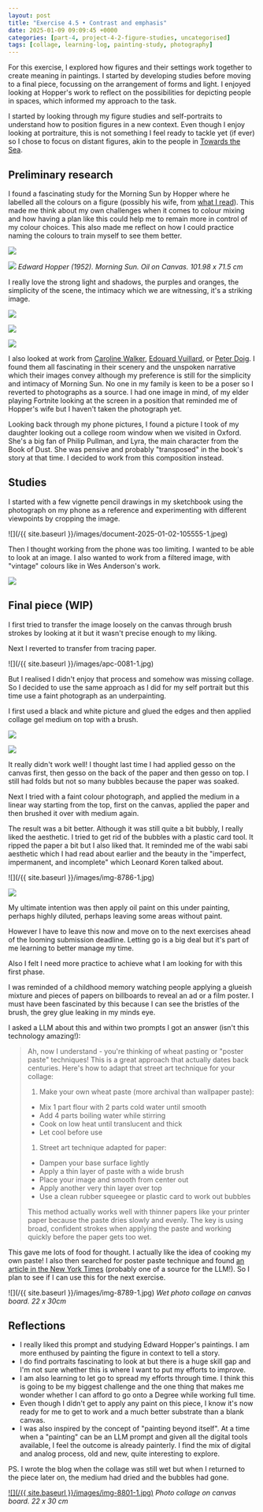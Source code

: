 ```yaml
---
layout: post
title: "Exercise 4.5 • Contrast and emphasis"
date: 2025-01-09 09:09:45 +0000
categories: [part-4, project-4-2-figure-studies, uncategorised]
tags: [collage, learning-log, painting-study, photography]
---
```


For this exercise, I explored how figures and their settings work together to create meaning in paintings. I started by developing studies before moving to a final piece, focussing on the arrangement of forms and light. I enjoyed looking at Hopper's work to reflect on the possibilities for depicting people in spaces, which informed my approach to the task.



I started by looking through my figure studies and self-portraits to understand how to position figures in a new context. Even though I enjoy looking at portraiture, this is not something I feel ready to tackle yet (if ever) so I chose to focus on distant figures, akin to the people in [Towards the Sea](https://spaces.oca.ac.uk/gaellelog/category/coursework/part-3/exercise-3-5-larger-perspective-study/).


## Preliminary research


I found a fascinating study for the Morning Sun by Hopper where he labelled all the colours on a figure (possibly his wife, from [what I read](https://whitney.org/artists/621)). This made me think about my own challenges when it comes to colour mixing and how having a plan like this could help me to remain more in control of my colour choices. This also made me reflect on how I could practice naming the colours to train myself to see them better.


![](https://whitneymedia.org/assets/artwork/6250/70_291_cropped.jpeg)

![](https://www.artchive.com/wp-content/uploads/2023/04/Morning-Sun-Hopper-Edward-1952-2.jpg)
_Edward Hopper (1952). Morning Sun. Oil on Canvas. 101.98 x 71.5 cm_


I really love the strong light and shadows, the purples and oranges, the simplicity of the scene, the intimacy which we are witnessing, it's a striking image.




![](https://cdn2.oceansbridge.com/2017/09/06184642/The-Flowered-Dress-Edouard-Vuillard-oil-painting.jpg)



![](https://www.singulart.com/blog/wp-content/uploads/2024/02/Blotter.jpg)



![](https://s3-eu-west-1.amazonaws.com/ngs-mw-prod/6/20/17/271026/271026.jpg)




I also looked at work from [Caroline Walker](https://www.instagram.com/carolinewalkerartist/?hl=en), [Edouard Vuillard](https://cdn2.oceansbridge.com/2017/09/06184642/The-Flowered-Dress-Edouard-Vuillard-oil-painting.jpg), or [Peter Doig](https://www.instagram.com/peterdoig/). I found them all fascinating in their scenery and the unspoken narrative which their images convey although my preference is still for the simplicity and intimacy of Morning Sun. No one in my family is keen to be a poser so I reverted to photographs as a source. I had one image in mind, of my elder playing Fortnite looking at the screen in a position that reminded me of Hopper's wife but I haven't taken the photograph yet.



Looking back through my phone pictures, I found a picture I took of my daughter looking out a college room window when we visited in Oxford. She's a big fan of Philip Pullman, and Lyra, the main character from the Book of Dust. She was pensive and probably "transposed" in the book's story at that time. I decided to work from this composition instead.


## Studies


I started with a few vignette pencil drawings in my sketchbook using the photograph on my phone as a reference and experimenting with different viewpoints by cropping the image.


![](/{{ site.baseurl }}/images/document-2025-01-02-105555-1.jpeg)


Then I thought working from the phone was too limiting. I wanted to be able to look at an image. I also wanted to work from a filtered image, with "vintage" colours like in Wes Anderson's work.


![](https://spaces.oca.ac.uk/gaellelog/wp-content/uploads/sites/5355/2025/01/img_8783.jpg)

## Final piece (WIP)


I first tried to transfer the image loosely on the canvas through brush strokes by looking at it but it wasn't precise enough to my liking.



Next I reverted to transfer from tracing paper.


![](/{{ site.baseurl }}/images/apc-0081-1.jpg)


But I realised I didn't enjoy that process and somehow was missing collage. So I decided to use the same approach as I did for my self portrait but this time use a faint photograph as an underpainting.



I first used a black and white picture and glued the edges and then applied collage gel medium on top with a brush.



![](https://spaces.oca.ac.uk/gaellelog/wp-content/uploads/sites/5355/2025/01/img_8778.jpg)

![](https://spaces.oca.ac.uk/gaellelog/wp-content/uploads/sites/5355/2025/01/img_8777.jpg)



It really didn't work well! I thought last time I had applied gesso on the canvas first, then gesso on the back of the paper and then gesso on top. I still had folds but not so many bubbles because the paper was soaked.



Next I tried with a faint colour photograph, and applied the medium in a linear way starting from the top, first on the canvas, applied the paper and then brushed it over with medium again.



The result was a bit better. Although it was still quite a bit bubbly, I really liked the aesthetic. I tried to get rid of the bubbles with a plastic card tool. It ripped the paper a bit but I also liked that. It reminded me of the wabi sabi aesthetic which I had read about earlier and the beauty in the "imperfect, impermanent, and incomplete" which Leonard Koren talked about.





![](/{{ site.baseurl }}/images/img-8786-1.jpg)

![](https://spaces.oca.ac.uk/gaellelog/wp-content/uploads/sites/5355/2025/01/img_8779.jpg)



My ultimate intention was then apply oil paint on this under painting, perhaps highly diluted, perhaps leaving some areas without paint.



However I have to leave this now and move on to the next exercises ahead of the looming submission deadline. Letting go is a big deal but it's part of me learning to better manage my time.



Also I felt I need more practice to achieve what I am looking for with this first phase.



I was reminded of a childhood memory watching people applying a glueish mixture and pieces of papers on billboards to reveal an ad or a film poster. I must have been fascinated by this because I can see the bristles of the brush, the grey glue leaking in my minds eye.



I asked a LLM about this and within two prompts I got an answer (isn't this technology amazing!):



> 
> 
> Ah, now I understand - you're thinking of wheat pasting or "poster paste" techniques! This is a great approach that actually dates back centuries. Here's how to adapt that street art technique for your collage:
> 
> 
> 1. Make your own wheat paste (more archival than wallpaper paste):
> 
> 
> - Mix 1 part flour with 2 parts cold water until smooth
> - Add 4 parts boiling water while stirring
> - Cook on low heat until translucent and thick
> - Let cool before use
> 
> 
> 1. Street art technique adapted for paper:
> 
> 
> - Dampen your base surface lightly
> - Apply a thin layer of paste with a wide brush
> - Place your image and smooth from center out
> - Apply another very thin layer over top
> - Use a clean rubber squeegee or plastic card to work out bubbles
> 
> 
> 
> This method actually works well with thinner papers like your printer paper because the paste dries slowly and evenly. The key is using broad, confident strokes when applying the paste and working quickly before the paper gets too wet.
> 
> 



This gave me lots of food for thought. I actually like the idea of cooking my own paste! I also then searched for poster paste technique and found [an article in the New York Times](https://www.nytimes.com/2020/06/09/magazine/how-to-wheat-paste-posters.html#:~:text=Print%20your%20poster%20on%20thin,over%20the%20top%20to%20seal.) (probably one of a source for the LLM!). So I plan to see if I can use this for the next exercise.


![](/{{ site.baseurl }}/images/img-8789-1.jpg)
_Wet photo collage on canvas board. 22 x 30cm_

## Reflections

- I really liked this prompt and studying Edward Hopper's paintings. I am more enthused by painting the figure in context to tell a story.
- I do find portraits fascinating to look at but there is a huge skill gap and I'm not sure whether this is where I want to put my efforts to improve. 
- I am also learning to let go to spread my efforts through time. I think this is going to be my biggest challenge and the one thing that makes me wonder whether I can afford to go onto a Degree while working full time.
- Even though I didn't get to apply any paint on this piece, I know it's now ready for me to get to work and a much better substrate than a blank canvas. 
- I was also inspired by the concept of "painting beyond itself". At a time when a "painting" can be an LLM prompt and given all the digital tools available, I feel the outcome is already painterly. I find the mix of digital and analog process, old and new, quite interesting to explore. 



PS. I wrote the blog when the collage was still wet but when I returned to the piece later on, the medium had dried and the bubbles had gone.


[![](/{{ site.baseurl }}/images/img-8801-1.jpg)](https://spaces.oca.ac.uk/gaellelog/wp-content/uploads/sites/5355/2025/01/img_8801-1.jpg)
_Photo collage on canvas board. 22 x 30 cm_
